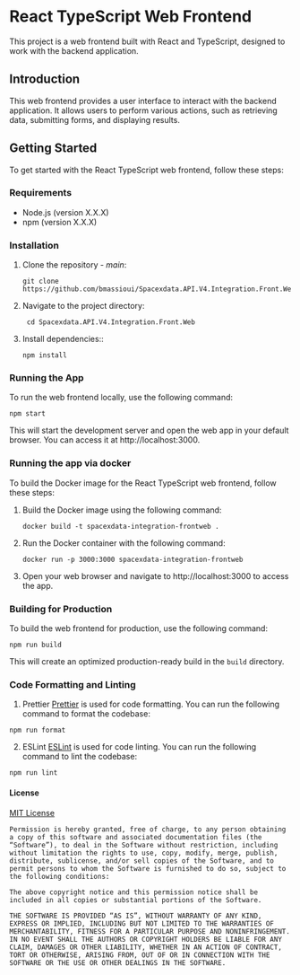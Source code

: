 # React TypeScript Web Frontend

This project is a web frontend built with React and TypeScript, designed to work with the backend application.

## Introduction

This web frontend provides a user interface to interact with the backend application. It allows users to perform various actions, such as retrieving data, submitting forms, and displaying results.

## Getting Started

To get started with the React TypeScript web frontend, follow these steps:

### Requirements

- Node.js (version X.X.X)
- npm (version X.X.X)

### Installation

1. Clone the repository - _main_:

   ```shell
   git clone https://github.com/bmassioui/Spacexdata.API.V4.Integration.Front.Web
   ```

2. Navigate to the project directory:

   ```shell
    cd Spacexdata.API.V4.Integration.Front.Web
   ```

3. Install dependencies::
   ```shell
   npm install
   ```

### Running the App

To run the web frontend locally, use the following command:

```shell
npm start
```

This will start the development server and open the web app in your default browser. You can access it at http://localhost:3000.

### Running the app via docker

To build the Docker image for the React TypeScript web frontend, follow these steps:

1. Build the Docker image using the following command:
   ```shell
   docker build -t spacexdata-integration-frontweb .
   ```

2. Run the Docker container with the following command:
   ```shell
   docker run -p 3000:3000 spacexdata-integration-frontweb
   ```

3. Open your web browser and navigate to http://localhost:3000 to access the app.

### Building for Production

To build the web frontend for production, use the following command:

```shell
npm run build
```

This will create an optimized production-ready build in the `build` directory.

### Code Formatting and Linting

1. Prettier
   [Prettier](https://prettier.io/) is used for code formatting. You can run the following command to format the codebase:

```shell
npm run format
```

2. ESLint
   [ESLint](https://eslint.org/) is used for code linting. You can run the following command to lint the codebase:

```shell
npm run lint
```

#### License

[MIT License](https://opensource.org/license/mit/)

```
Permission is hereby granted, free of charge, to any person obtaining a copy of this software and associated documentation files (the “Software”), to deal in the Software without restriction, including without limitation the rights to use, copy, modify, merge, publish, distribute, sublicense, and/or sell copies of the Software, and to permit persons to whom the Software is furnished to do so, subject to the following conditions:

The above copyright notice and this permission notice shall be included in all copies or substantial portions of the Software.

THE SOFTWARE IS PROVIDED “AS IS”, WITHOUT WARRANTY OF ANY KIND, EXPRESS OR IMPLIED, INCLUDING BUT NOT LIMITED TO THE WARRANTIES OF MERCHANTABILITY, FITNESS FOR A PARTICULAR PURPOSE AND NONINFRINGEMENT. IN NO EVENT SHALL THE AUTHORS OR COPYRIGHT HOLDERS BE LIABLE FOR ANY CLAIM, DAMAGES OR OTHER LIABILITY, WHETHER IN AN ACTION OF CONTRACT, TORT OR OTHERWISE, ARISING FROM, OUT OF OR IN CONNECTION WITH THE SOFTWARE OR THE USE OR OTHER DEALINGS IN THE SOFTWARE.
```

